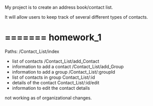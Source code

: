 My project is to create an address book/contact list.

It will allow users to keep track of several different types of contacts.

=======
homework_1
=======

Paths:
/Contact_List/index
 - list of contacts
/Contact_List/add_Contact
 - information to add a contact
/Contact_List/add_Group
 - information to add a group
/Contact_List/:groupId
 - list of contacts in group
Contact_List/:id
 - details of the contact
Contact_List/:id/edit
 - information to edit the contact details


not working as of organizational changes.

<HEAD>

<link rel="stylesheet" href="Style.css">
</HEAD>